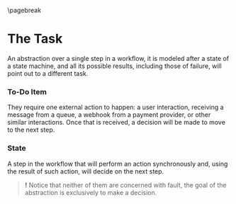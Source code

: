 \pagebreak
# The Task

An abstraction over a single step in a workflow, it is modeled after a state of a state machine, and all its possible results, including those of failure, will point out to a different task.

### To-Do Item

They require one external action to happen: a user interaction, receiving a message from a queue, a webhook from a payment provider, or other similar interactions. Once that is received, a decision will be made to move to the next step.

### State

A step in the workflow that will perform an action synchronously and, using the result of such action, will decide on the next step.

> **!** Notice that neither of them are concerned with fault, the goal of the abstraction is exclusively to make a decision.

